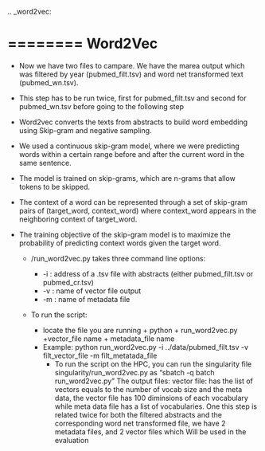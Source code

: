 .. _word2vec:

========
Word2Vec
========

* Now we have two files to campare. We have the marea output  which was filtered by year (pubmed_filt.tsv) and word net transformed text (pubmed_wn.tsv).
* This step has to be run twice, first for pubmed_filt.tsv and second for pubmed_wn.tsv before going to the following step 
* Word2vec converts the texts from abstracts to build word embedding using Skip-gram and negative sampling. 
* We used a continuous skip-gram model, where we were predicting words within a certain range before and after the current word in the same sentence.
* The model is trained on skip-grams, which are n-grams that allow tokens to be skipped.
* The context of a word can be represented through a set of skip-gram pairs of (target_word, context_word) where context_word appears in the neighboring context of target_word.
* The training objective of the skip-gram model is to maximize the probability of predicting context words given the target word.

    * /run_word2vec.py takes three command line options:
        * -i : address of a .tsv file with abstracts (either pubmed_filt.tsv or pubmed_cr.tsv) 
        * -v : name of vector file output
        * -m : name of metadata file

    * To run the script:
        * locate the file you are running + python + run_word2vec.py +vector_file name + metadata_file name
        * Example: python run_word2vec.py -i ../data/pubmed_filt.tsv -v filt_vector_file -m filt_metatada_file 
            * To run the script on the HPC, you can run the singularity file  singularity/run_word2vec.py as “sbatch -q batch run_word2vec.py”
The output files: vector file: has the list of vectors equals to the number of vocab size and the meta data, the vector file has 100 diminsions of each vocabulary while meta data file has a list of vocabularies. 
One this step is related twice for both the filtered abstracts and the corresponding word net transformed file, we have 2 metadata files, and 2 vector files which Will be used in the evaluation
